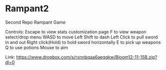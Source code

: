 # Rampant2
Second Repo Rampant Game

Controls:
Escape to view stats customization page
F to view weapon select/drop menu
WASD to move
Left Shift to dash
Left Click to pull sword in and out
Right click(Hold) to hold sword horizontally
E to pick up weapons
Q to use potions
Mouse to aim

Link: https://www.dropbox.com/s/rxnnbqaa6aeqgkw/Bloom12-11-15B.zip?dl=0
